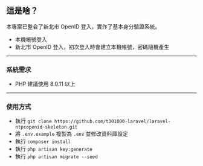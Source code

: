 ## 這是啥？

本專案已整合了新北市 OpenID 登入，實作了基本身分驗證系統。

- 本機帳號登入
- 新北市 OpenID 登入，初次登入時會建立本機帳號，密碼隨機產生

-----

### 系統需求

- PHP 建議使用 8.0.11 以上

-----

### 使用方式

- 執行 `git clone https://github.com/t301000-laravel/laravel-ntpcopenid-skeleton.git`
- 將 `.env.example` 複製為 `.env` 並修改資料庫設定
- 執行 `composer install`
- 執行 `php artisan key:generate`
- 執行 `php artisan migrate --seed`
